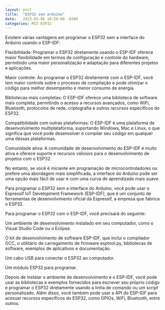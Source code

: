 ```yaml
---
layout: post
title:  "ESP32 sem arduino"
date:   2023-03-06 16:50:00 -0300
categories: MCU ESP32 
---
```

Existem várias vantagens em programar o ESP32 sem a interface do Arduino usando o ESP-IDF:

Flexibilidade: Programar o ESP32 diretamente usando o ESP-IDF oferece maior flexibilidade em termos de configuração e controle do hardware, permitindo uma maior personalização e adaptação para diferentes projetos e aplicações.

Maior controle: Ao programar o ESP32 diretamente com o ESP-IDF, você tem maior controle sobre o processo de compilação e pode otimizar o código para melhor desempenho e menor consumo de energia.

Bibliotecas mais completas: O ESP-IDF oferece uma biblioteca de software mais completa, permitindo o acesso a recursos avançados, como WiFi, Bluetooth, protocolos de rede, criptografia e outros recursos específicos do ESP32.

Compatibilidade com outras plataformas: O ESP-IDF é uma plataforma de desenvolvimento multiplataforma, suportando Windows, Mac e Linux, o que significa que você pode desenvolver e compilar seu código em qualquer uma dessas plataformas.

Comunidade ativa: A comunidade de desenvolvimento do ESP-IDF é muito ativa e oferece suporte e recursos valiosos para o desenvolvimento de projetos com o ESP32.

No entanto, se você é iniciante em programação de microcontroladores ou prefere uma abordagem mais simplificada, a interface do Arduino pode ser uma opção mais fácil de usar e com uma curva de aprendizado mais suave.

Para programar o ESP32 sem a interface do Arduino, você pode usar o Espressif IoT Development Framework (ESP-IDF), que é um conjunto de ferramentas de desenvolvimento oficial da Espressif, a empresa que fabrica o ESP32.

Para programar o ESP32 com o ESP-IDF, você precisará do seguinte:

Um ambiente de desenvolvimento instalado em seu computador, como o Visual Studio Code ou o Eclipse.

O kit de desenvolvimento de software ESP-IDF, que inclui o compilador GCC, o utilitário de carregamento de firmware esptool.py, bibliotecas de software, exemplos de aplicativos e documentação.

Um cabo USB para conectar o ESP32 ao computador.

Um módulo ESP32 para programar.

Depois de instalar o ambiente de desenvolvimento e o ESP-IDF, você pode usar as bibliotecas e exemplos fornecidos para escrever seu próprio código e programar o ESP32 diretamente usando a linha de comando ou um script personalizado. Além disso, você também pode usar a API do ESP-IDF para acessar recursos específicos do ESP32, como GPIOs, WiFi, Bluetooth, entre outros.